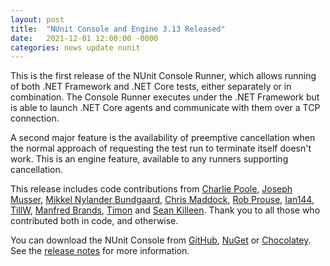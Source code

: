 ```yaml
---
layout: post
title:  "NUnit Console and Engine 3.13 Released"
date:   2021-12-01 12:00:00 -0000
categories: news update nunit
---
```


This is the first release of the NUnit Console Runner, which allows running of both .NET Framework and .NET Core tests, either separately or in combination. The Console Runner executes under the .NET Framework but is able to launch .NET Core agents and communicate with them over a TCP connection.

A second major feature is the availability of preemptive cancellation when the normal approach of requesting the test run to terminate itself doesn't work. This is an engine feature, available to any runners supporting cancellation.

This release includes code contributions from [Charlie Poole](https://github.com/CharliePoole), [Joseph Musser](https://github.com/jnm2), [Mikkel Nylander Bundgaard](https://github.com/mikkelbu), [Chris Maddock](https://github.com/ChrisMaddock), [Rob Prouse](https://github.com/rprouse), [Ian144](https://github.com/ian144), [TillW](https://github.com/x789), [Manfred Brands](https://github.com/manfred-brands), [Timon](https://github.com/TimonPost) and [Sean Killeen](https://github.com/SeanKilleen). Thank you to all those who contributed both in code, and otherwise.

You can download the NUnit Console from [GitHub](https://github.com/nunit/nunit-console/releases), [NuGet](https://www.nuget.org/) or [Chocolatey](https://www.chocolatey.org/profiles/nunit.org). See the [release notes](https://docs.nunit.org/articles/nunit/release-notes/console-and-engine.html) for more information.
